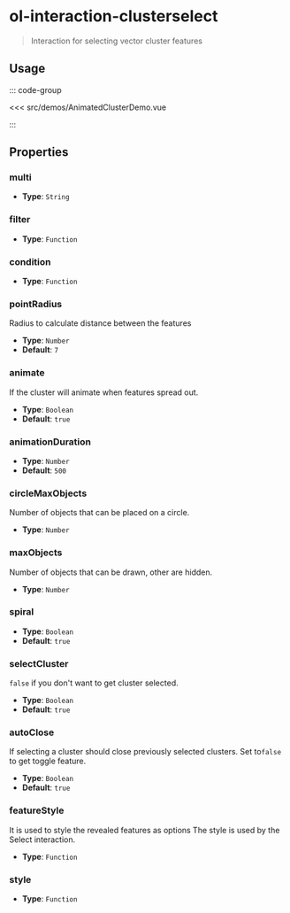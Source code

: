 # ol-interaction-clusterselect

> Interaction for selecting vector cluster features

<script setup>
import AnimatedClusterDemo from "@demos/AnimatedClusterDemo.vue"
</script>

<ClientOnly>
<AnimatedClusterDemo />
</ClientOnly>

## Usage

::: code-group

<<< src/demos/AnimatedClusterDemo.vue

:::

## Properties

### multi

- **Type**: `String`

### filter

- **Type**: `Function`

### condition

- **Type**: `Function`

### pointRadius

Radius to calculate distance between the features

- **Type**: `Number`
- **Default**: `7`

### animate

If the cluster will animate when features spread out.

- **Type**: `Boolean`
- **Default**: `true`

### animationDuration

- **Type**: `Number`
- **Default**: `500`

### circleMaxObjects

Number of objects that can be placed on a circle.

- **Type**: `Number`

### maxObjects

Number of objects that can be drawn, other are hidden.

- **Type**: `Number`

### spiral

- **Type**: `Boolean`
- **Default**: `true`

### selectCluster

`false` if you don't want to get cluster selected.

- **Type**: `Boolean`
- **Default**: `true`

### autoClose

If selecting a cluster should close previously selected clusters.
Set to`false` to get toggle feature.

- **Type**: `Boolean`
- **Default**: `true`

### featureStyle

It is used to style the revealed features as options
The style is used by the Select interaction.

- **Type**: `Function`

### style

- **Type**: `Function`
